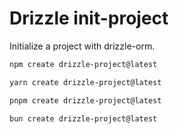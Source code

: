 # Drizzle init-project

Initialize a project with drizzle-orm.

```bash
npm create drizzle-project@latest
```

```bash
yarn create drizzle-project@latest
```

```bash
pnpm create drizzle-project@latest
```

```bash
bun create drizzle-project@latest
```